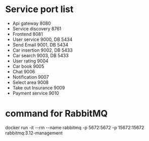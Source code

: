 # Service port list
- Api gateway 8080
- Service discovery 8761
- Frontend 8081
- User service 9000, DB 5434
- Send Email 9001, DB 5434
- Car insertion 9002, DB 5433
- Car search 9003, DB 5433
- User rating 9004
- Car book 9005
- Chat 9006
- Notification 9007
- Select area 9008
- Take out Insurance 9009
- Payment service 9010

# command for RabbitMQ
docker run -it --rm --name rabbitmq -p 5672:5672 -p 15672:15672 rabbitmq:3.12-management
